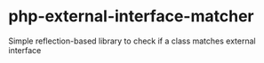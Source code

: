 # php-external-interface-matcher
Simple reflection-based library to check if a class matches external interface
